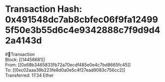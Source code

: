 
Transaction Hash: 0x491548dc7ab8cbfec06f9fa124995f50e3b55d6c4e9342888c7f9d9d42a4143d
====================================================================================
  
#💸Transaction  
Block: [[14456681]]  
From: [[0x68b3465833fb72a70ecdf485e0e4c7bd8665fc45]]  
To: [[0xc02aaa39b223fe8d0a0e5c4f27ead9083c756cc2]]  
Transferred: 17.34 Ether